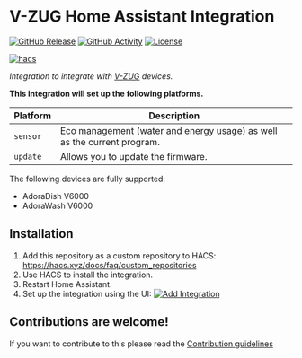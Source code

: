 # V-ZUG Home Assistant Integration

[![GitHub Release](https://img.shields.io/github/release/siku2/hass-vzug.svg?style=for-the-badge)](https://github.com/siku2/hass-vzug/releases)
[![GitHub Activity](https://img.shields.io/github/commit-activity/y/siku2/hass-vzug.svg?style=for-the-badge)](https://github.com/siku2/hass-vzug/commits/main)
[![License](https://img.shields.io/github/license/siku2/hass-vzug.svg?style=for-the-badge)](LICENSE)

[![hacs](https://img.shields.io/badge/HACS-Custom-orange.svg?style=for-the-badge)](https://hacs.xyz/docs/faq/custom_repositories)

_Integration to integrate with [V-ZUG](https://www.vzug.com) devices._

**This integration will set up the following platforms.**

Platform | Description
-- | --
`sensor` | Eco management (water and energy usage) as well as the current program.
`update` | Allows you to update the firmware.

The following devices are fully supported:

- AdoraDish V6000
- AdoraWash V6000

## Installation

1. Add this repository as a custom repository to HACS: <https://hacs.xyz/docs/faq/custom_repositories>
2. Use HACS to install the integration.
3. Restart Home Assistant.
4. Set up the integration using the UI: [![Add Integration](https://my.home-assistant.io/badges/config_flow_start.svg)](https://my.home-assistant.io/redirect/config_flow_start/?domain=vzug)

## Contributions are welcome!

If you want to contribute to this please read the [Contribution guidelines](CONTRIBUTING.md)
